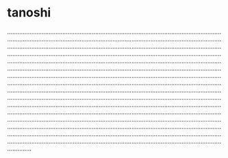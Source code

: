 # tanoshi
..............................................................................................................................................................................................................................................................................................................................................................................................................................................................................................................................................................................................................................................................................................................................................................................................................................................................................................................................................................................................................................................................................................................................................................................................................................................................................................................................................................................................................................................................................................................................................................................................................................................................................................................................................................................................................................................................................................................................................................................................................................................................................